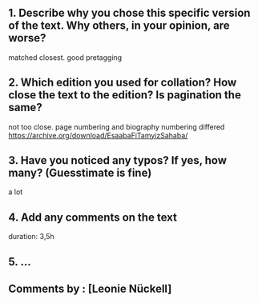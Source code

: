
## 1. Describe why you chose this specific version of the text. Why others, in your opinion, are worse?

matched closest. good pretagging
## 2. Which edition you used for collation? How close the text to the edition? Is pagination the same?

not too close. page numbering and biography numbering differed
https://archive.org/download/EsaabaFiTamyizSahaba/

## 3. Have you noticed any typos? If yes, how many? (Guesstimate is fine)

a lot

## 4. Add any comments on the text

duration: 3,5h

## 5. ...

## Comments by : [Leonie Nückell]
